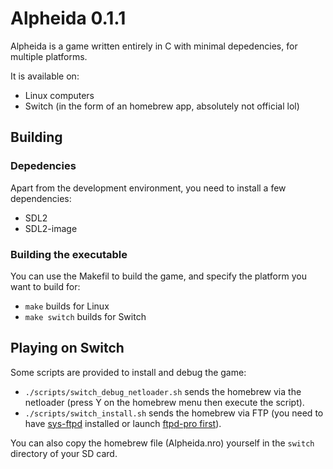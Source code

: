 # Alpheida 0.1.1

Alpheida is a game written entirely in C with minimal depedencies, for multiple platforms.

It is available on:
- Linux computers
- Switch (in the form of an homebrew app, absolutely not official lol)

## Building

### Depedencies

Apart from the development environment, you need to install a few dependencies:
- SDL2
- SDL2-image

### Building the executable

You can use the Makefil to build the game, and specify the platform you want to build for: 
- `make` builds for Linux
- `make switch` builds for Switch

## Playing on Switch

Some scripts are provided to install and debug the game:
- `./scripts/switch_debug_netloader.sh` sends the homebrew via the netloader (press Y on the homebrew menu then execute the script).
- `./scripts/switch_install.sh` sends the homebrew via FTP (you need to have [sys-ftpd](https://github.com/cathery/sys-ftpd) installed or launch [ftpd-pro first](https://github.com/mtheall/ftpd)).

You can also copy the homebrew file (Alpheida.nro) yourself in the `switch` directory of your SD card.

